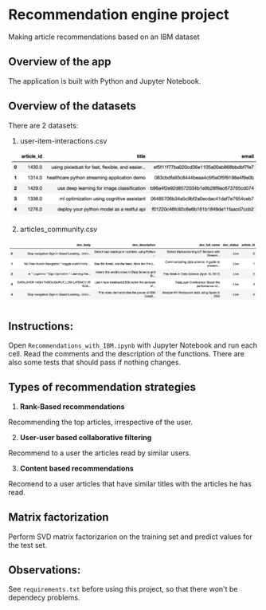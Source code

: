 # Recommendation engine project
Making article recommendations based on an IBM dataset

## Overview of the app
The application is built with Python and Jupyter Notebook.

## Overview of the datasets
There are 2 datasets:

1. user-item-interactions.csv

![df overview](/assets/df.png)

2. articles_community.csv

![df_content overview](/assets/df_content.png)

## Instructions:
Open `Recommendations_with_IBM.ipynb` with Jupyter Notebook and run each cell.
Read the comments and the description of the functions.
There are also some tests that should pass if nothing changes.

## Types of recommendation strategies

1. **Rank-Based recommendations**

Recommending the top articles, irrespective of the user.

2. **User-user based collaborative filtering**

Recommend to a user the articles read by similar users.

3. **Content based recommendations**

Recomend to a user articles that have similar titles with the articles he has read.

## Matrix factorization

Perform SVD matrix factorizarion on the training set and predict values for the test set.

## Observations:

See `requirements.txt` before using this project, so that there won't be dependecy problems.
